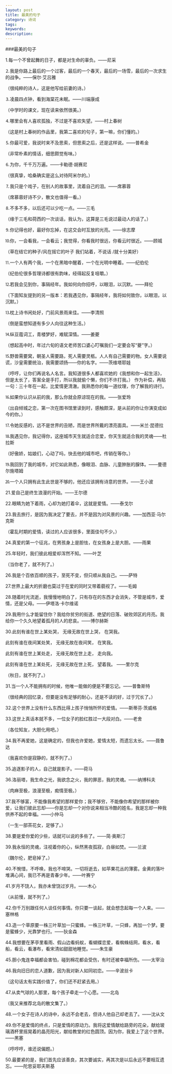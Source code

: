 ```yaml
---
layout: post
title: 最美的句子
category: 诗词
tags: 
keywords: 
description: 
---
```

###最美的句子

1.每一个不曾起舞的日子，都是对生命的辜负。——尼采

⒉我是你路上最后的一个过客，最后的一个春天，最后的一场雪，最后的一次求生的战争。——保尔·艾吕雅

（很纯粹的诗人，这是他写给前妻的诗。）

⒊凌晨四点钟，看到海棠花未眠。——川端康成

（中学时的课文，现在读来依然很美。）

⒋哪里会有人喜欢孤独，不过是不喜欢失望。——村上春树

（这是村上春树的作品里，我第二喜欢的句子，第一嘛，你们懂的。）

⒌你最可爱，我说时来不及思索，但思索之后，还是这样说。——普希金

（非常朴素的情话，细思颇觉有味。）

⒍为你，千千万万遍。——卡勒德·胡赛尼

（很真挚，哈桑确实是这么对待阿米尔的。）

⒎我只是个戏子，在别人的故事里，流着自己的泪。——席慕蓉

（席慕蓉好诗不少，散文也值得一看。）

⒏不多不多，以后还可以少吃一点。——三毛

（缘于三毛和荷西的一次谈话，我认为，这算是三毛说过最动人的话了。）

⒐你记得也好，最好你忘掉，在这交会时互放的光亮。——徐志摩

⒑你，一会看我，一会看云；我觉得，你看我时很远，你看云时很近。——顾城

（草在结它的种子/风在摇它的叶子 我们站着，不说话 /就十分美好） 

⒒一个人有两个我，一个在黑暗中醒着，一个在光明中睡着。——纪伯伦

（纪伯伦很多哲理诗都很有韵味，经得起反复咀嚼。）

⒓若我会见到你，事隔经年。我如何向你招呼，以眼泪，以沉默。——拜伦

（下面知友提到的另一版本：若我遇见你，事隔经年，我将如何致你，以眼泪，以沉默。）

⒔枕上诗书闲处好，门前风景雨来佳。——李清照

（倒是蛮想知道有多少人向往这种生活。）

⒕纵豆蔻词工，青楼梦好，难赋深情。——姜夔

（想起高中时，年过六旬的语文老师苦口婆心叮嘱我们一定要会写“夔”字。）

⒖野兽需要窝，朝圣人需要路，死人需要灵柩。人人有自己需要的物。女人需要说谎，沙皇需要统治，我需要颂扬——你的名字。——茨维塔耶娃

（哼哼，让你们再说名人名言。我知道很多人都喜欢她的《我想和你一起生活》，但是太长了，答案全是手打，所以我就偷个懒，你们不许打我。）
作为补偿，再贴一句：三十年在一起，比爱情更清澈。我熟悉你的每一道纹理，你了解我的诗行。

⒗如果你认识从前的我，那么你就会原谅现在的我。——张爱玲

（出自倾城之恋，第一次在图书馆里读到时，感触颇深，是从前的你让你演变成如今的你。）

⒘令她反感的，远不是世界的丑陋，而是世界所戴的漂亮面具。——米兰·昆德拉

⒙我遇见你，我记得你，这座城市天生就适合恋爱，你天生就适合我的灵魂——杜拉斯

（好傲娇，姑娘们，心动了吗，快去他的城市吧，传销在等你。）

⒚我回到了我的城市，对它如此熟悉，像眼泪、血脉、儿童肿胀的腺体。——曼德尔施塔姆

⒛一个人只拥有此生此世是不够的，他还应该拥有诗意的世界。——王小波

21.爱自己是终生浪漫的开始。——王尔德

22.眼睛为她下着雨，心却为她打着伞，这就是爱情。——泰戈尔

23.我去旅行，是因为我决定了要去，并不是因为对风景的兴趣。——加西亚·马尔克斯

（霍乱时期的爱情，读过的人应该很多，里面佳句不少。）

24.真爱的第一个征兆，在男孩身上是胆怯，在女孩身上是大胆。——雨果

25.年轻时，我们彼此相爱却浑然不知。——叶芝

（当你老了，就不列了。）

26.我是个百依百顺的孩子，至死不变，但只顺从我自己。——萨特

27.世界上最大的折磨也莫过于在爱的同时又带着藐视了。——毛姆

28.随着时光流逝，我慢慢地明白了，只有存在的东西才会消失，不管是城市，爱情，还是父母。——伊塔洛·卡尔维诺

29.我用什么才能留住你？我给你贫穷的街道、绝望的日落、破败郊区的月亮。我给你一个久久地望着孤月的人的悲哀。——博尔赫斯

30.此刻有谁在世上某处哭， 无缘无故在世上哭， 在哭我。

此刻有谁在夜间某处笑， 无缘无故在夜间笑， 在笑我。

此刻有谁在世上某处走， 无缘无故在世上走， 走向我。 

此刻有谁在世上某处死， 无缘无故在世上死， 望着我。 ——里尔克

（秋日，就不列了。）

31.当一个人不能拥有的时候，他唯一能做的便是不要忘记。——普鲁斯特

（很经典的回忆录，但要是没有足够的耐心，还是不读的好，过于冗长了。）

32.这个世界上没有什么东西比得上孩子悄悄所怀的爱情。——斯蒂芬·茨威格

33.这世上真话本就不多，一位女子的脸红胜过一大段对白。——老舍

（各位知友，大胆化用吧。）

34.我不再爱她，这是确定的，但我也许爱她，爱情太短，而遗忘太长。——聂鲁达

（我喜欢你是寂静的，就不列了。）

35.追逐影子的人，自己就是影子。——荷马

36.洛丽塔，我生命之光，我欲念之火，我的罪恶，我的灵魂。——纳博科夫

（肉麻至极，浪漫至极，痴情至极。）

37.我不够富，不能像我希望的那样爱你；我不够穷，不能像你希望的那样被你爱，让我们彼此忘却——你是忘却一个对你说来相当冷酷的姓名，我是忘却一种我供养不起的幸福。——小仲马

（一生一部茶花女，足够了。）

38.要是爱你爱的少些，话就可以说的多些了。——简·奥斯汀

39.我永恒的灵魂，注视着你的心，纵然黑夜孤寂，白昼如焚。——兰波

（魏尔伦，肥皂掉了。）

40.不惋惜，不呼唤，我也不啼哭。一切将逝去，如苹果花丛的薄雾。金黄的落叶堆满心间，我已不再是青春少年。——叶赛宁

41.岁月不饶人，我亦未曾饶过岁月。——木心

（从前慢，就不列了。）

42.你千万别跟任何人谈任何事情。你只要一谈起，就会想念起每一个人来。——塞林格

43.造一个草原要一株三叶草加一只蜜蜂。一株三叶草，一只蜂，再加一个梦。要是蜜蜂少，光靠梦也行。——狄金森

44.我想要在茅亭里看雨、假山边看蚂蚁，看蝴蝶恋爱，看蜘蛛结网，看水，看船，看云，看瀑布，看宋清如甜甜地睡觉。——朱生豪

45.胆小鬼连幸福都会害怕，碰到棉花都会受伤，有时还被幸福所伤。——太宰治

46.我向旧日的恋人道歉，因为我对新人如同初恋。——辛波丝卡

（这句话太有实践价值了，你们还不赶紧去用。）

47.从卖气球的人那里，每个孩子牵走一个心愿。——北岛

（我又来推荐北岛的散文集了。）

48.一个女子在诗人的诗中，永远不会老去，但诗人他自己却老去了。——沈从文

49.你不是爱情的终点，只是爱情的原动力。我将这爱情献给路旁的花朵，献给玻璃酒杯里摇晃着的晶亮阳光，献给教堂的红色圆顶。因为你，我爱上了这个世界。——黑塞

（哼哼哼，谁还说偏题。）

50.最要紧的是，我们首先应该善良，其次要诚实，再其次是以后永远不要相互遗忘。——陀思妥耶夫斯基


